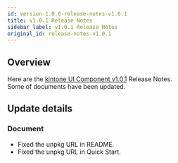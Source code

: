 ```yaml
---
id: version-1.0.0-release-notes-v1.0.1
title: v1.0.1 Release Notes
sidebar_label: v1.0.1 Release Notes
original_id: release-notes-v1.0.1
---
```


## Overview

Here are the [kintone UI Component v1.0.1](https://github.com/kintone-labs/kintone-ui-component/releases/tag/v1.0.1) Release Notes.<br>
Some of documents have been updated.

## Update details
### Document
- Fixed the unpkg URL in README.
- Fixed the unpkg URL in Quick Start.

